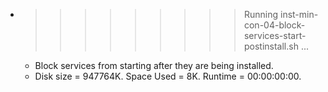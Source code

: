 * >>>>>>>>> Running inst-min-con-04-block-services-start-postinstall.sh ...
  * Block services from starting after they are being installed.
  * Disk size = 947764K. Space Used = 8K. Runtime = 00:00:00:00.
